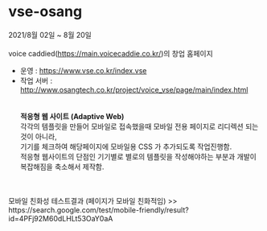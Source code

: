 # vse-osang

2021/8월 02일 ~ 8월 20일
</br></br>
voice caddied(https://main.voicecaddie.co.kr/)의 창업 홈페이지
</br>
- 운영 : https://www.vse.co.kr/index.vse </br>
- 작업 서버 : http://www.osangtech.co.kr/project/voice_vse/page/main/index.html
</br></br></br>
<b>적응형 웹 사이트 (Adaptive Web)</b> </br>
각각의 템플릿을 만들어 모바일로 접속했을때 모바일 전용 페이지로 리디렉션 되는 것이 아니라,</br>
기기를 체크하여 해당페이지에 모바일용 CSS 가 추가되도록 작업진행함. </br>
적응형 웹사이트의 단점인 기기별로 별로의 템플릿을 작성해야하는 부분과 개발이 복잡해짐을 축소해서 제작함.
</br></br>
</br>
모바일 친화성 테스트결과 (페이지가 모바일 친화적임) >> https://search.google.com/test/mobile-friendly/result?id=4PFj92M60dLHLt53OaY0aA




